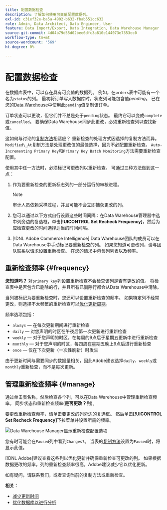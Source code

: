 ```yaml
---
title: 配置数据检查
description: 了解如何使用可变值配置数据列。
exl-id: c31ef32e-ba5a-4902-b632-fbab551cc632
role: Admin, Data Architect, Data Engineer, User
feature: Data Import/Export, Data Integration, Data Warehouse Manager
source-git-commit: 4d04b79d55d02bee6dfc3a810e144073e7353ec0
workflow-type: tm+mt
source-wordcount: '569'
ht-degree: 0%

---
```


# 配置数据检查

在数据库表中，可以存在具有可变值的数据列。 例如，在`orders`表中可能有一个名为`status`的列。 最初将订单写入数据库时，状态列可能包含值&#x200B;_pending_。 已在您的[Data Warehouse](../data-warehouse-mgr/tour-dwm.md)中使用此`pending`值复制该订单。

订单状态可以更改，但它们并不总是处于`pending`状态。 最终它可以变成`complete`或`cancelled`。 要确保Data Warehouse同步此更改，必须重新检查列以查找新值。

这如何与讨论的[复制方法](../data-warehouse-mgr/cfg-replication-methods.md)相适应？ 重新检查的处理方式因选择的复制方法而异。 `Modified\_At`复制方法是处理更改值的最佳选择，因为不必配置重新检查。 `Auto-Incrementing Primary Key`和`Primary Key Batch Monitoring`方法需要重新检查配置。

使用其中任一方法时，必须标记可更改列以重新检查。 可通过三种方法做到这一点：

1. 作为要重新检查的更新标志列的一部分运行的审核进程。

   >[!NOTE]
   >
   >审计人员依赖采样过程，并且可能不会立即捕获更改的列。

1. 您可以通过以下方式自行设置这些时间间隔：在Data Warehouse管理器中选中列旁边的复选框，单击&#x200B;**[!UICONTROL Set Recheck Frequency]**，然后为应检查更改的时间选择适当的时间间隔。

1. [!DNL Adobe Commerce Intelligence] Data Warehouse团队的成员可以在Data Warehouse中手动标记要重新检查的列。 如果您知道可更改列，请与团队联系以请求设置重新检查。 在您的请求中包含列列表以及频率。

## 重新检查频率 {#frequency}

**您知道吗？**
对`primary key`列设置重新检查不会检查该列是否有更改的值。 将检查表中是否包含已删除的行，并且所有已删除行都会从Data Warehouse中清除。

当列被标记为要重新检查时，您还可以设置重新检查的频率。 如果特定列不经常更改，则选择不太频繁的重新检查可以[优化更新周期](../../best-practices/reduce-update-cycle-time.md)。

频率选项包括：

* `always` — 在每次更新期间进行重新检查
* `daily` — 对您声明的时区在午夜后第一次更新进行重新检查
* `weekly` — 对于您声明的时区，在每周的9点后于星期五更新中进行重新检查
* `monthly` — 对于您声明的时区，每四周在星期五晚上9点后进行重新检查
* `once` — 仅在下次更新（一次性刷新）时发生

由于更新时间与需要同步的数据量相关，因此Adobe建议选择`daily`、`weekly`或`monthly`重新检查，而不是每次更新。

## 管理重新检查频率 {#manage}

通过单击表名称，然后检查各个列，可以在Data Warehouse中管理重新检查频率。 同步状态和重新检查频率(**是否更改？**&#x200B;列)。

要更改重新检查频率，请单击要更改的列旁边的复选框。 然后单击&#x200B;**[!UICONTROL Set Recheck Frequency]**&#x200B;下拉菜单并设置所需的频率。

![Data Warehouse Manager显示重新检查配置选项](../../assets/dwm-recheck.png)

您有时可能会在`Paused`列中看到`Changes?`。 当表的[复制方法](../../data-analyst/data-warehouse-mgr/cfg-data-rechecks.md)设置为`Paused`时，将显示此值。

[!DNL Adobe]建议查看这些列以优化更新并确保重新检查可更改的列。 如果根据数据更改的频率，列的重新检查频率很高，Adobe建议减少它以优化更新。

如有疑问，请联系我们，或者查询当前的复制方法或重新检查。

**相关：**

* [减少更新时间](../../best-practices/reduce-update-cycle-time.md)
* [优化数据库以进行分析](../../best-practices/opt-db-analysis.md)
